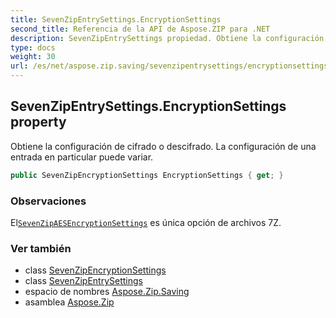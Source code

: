 ```yaml
---
title: SevenZipEntrySettings.EncryptionSettings
second_title: Referencia de la API de Aspose.ZIP para .NET
description: SevenZipEntrySettings propiedad. Obtiene la configuración de cifrado o descifrado. La configuración de una entrada en particular puede variar.
type: docs
weight: 30
url: /es/net/aspose.zip.saving/sevenzipentrysettings/encryptionsettings/
---
```

## SevenZipEntrySettings.EncryptionSettings property

Obtiene la configuración de cifrado o descifrado. La configuración de una entrada en particular puede variar.

```csharp
public SevenZipEncryptionSettings EncryptionSettings { get; }
```

### Observaciones

El[`SevenZipAESEncryptionSettings`](../../sevenzipaesencryptionsettings/) es única opción de archivos 7Z.

### Ver también

* class [SevenZipEncryptionSettings](../../sevenzipencryptionsettings/)
* class [SevenZipEntrySettings](../)
* espacio de nombres [Aspose.Zip.Saving](../../sevenzipentrysettings/)
* asamblea [Aspose.Zip](../../../)


